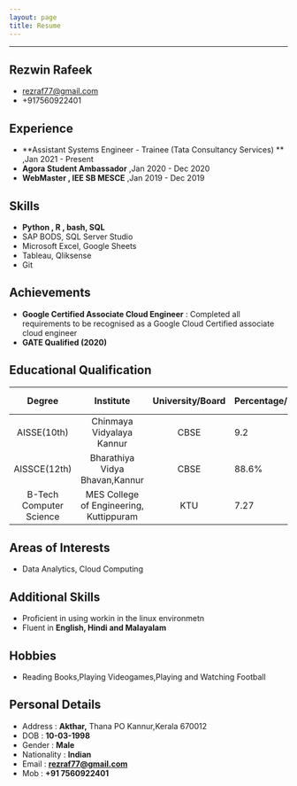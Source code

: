 ```yaml
---
layout: page
title: Resume
---
```

***
## Rezwin Rafeek
* rezraf77@gmail.com
* +917560922401

## Experience
* **Assistant Systems Engineer - Trainee (Tata Consultancy Services) ** ,Jan 2021 - Present
* **Agora Student Ambassador** ,Jan 2020 - Dec 2020
* **WebMaster , IEE SB MESCE** ,Jan 2019 - Dec 2019

## Skills
 * **Python , R , bash, SQL**
 * SAP BODS, SQL Server Studio
 * Microsoft Excel, Google Sheets
 * Tableau, Qliksense
 * Git

## Achievements
* **Google Certified Associate Cloud Engineer** : Completed all requirements to be recognised as a Google Cloud Certified associate cloud engineer
* **GATE Qualified (2020)**

## Educational Qualification

| Degree                  | Institute                               | University/Board |Percentage/CGPA|Year of Passing|
| :---------------------: | :-------------------------------------: | :--------------: |---------------|---------------|
| AISSE(10th)             |Chinmaya Vidyalaya Kannur                | CBSE             | 9.2           | 2014          |
| AISSCE(12th)            | Bharathiya Vidya Bhavan,Kannur          | CBSE             | 88.6%         | 2016          |
| B-Tech Computer Science | MES College of Engineering, Kuttippuram | KTU              | 7.27          | 2020          |

## Areas of Interests
* Data Analytics, Cloud Computing

## Additional Skills
* Proficient in using workin in the linux environmetn
* Fluent in **English, Hindi and Malayalam**

## Hobbies
* Reading Books,Playing Videogames,Playing and Watching Football

## Personal Details
* Address :  **Akthar,**
             Thana PO
             Kannur,Kerala 670012
* DOB :  **10-03-1998**
* Gender : **Male**
* Nationality : **Indian**
* Email : **rezraf77@gmail.com**
* Mob  : **+91 7560922401**


